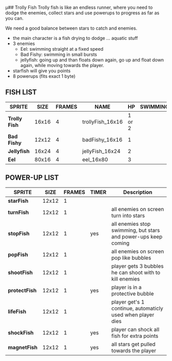 µ## Trolly Fish
Trolly fish is like an endless runner, where you need to dodge the enemies, collect stars and use powerups to progress as far as you can.

We need a good balance between stars to catch and enemies.

* the main character is a fish drying to dodge ... aquatic stuff
* 3 enemies
  * Eel: swimming straight at a fixed speed
  * Bad Fishy: swimming in small bursts
  * jellyfish: going up and than floats down again, go up and float down again, while moving towards the player.
* starfish will give you points
* 8 powerups (fits exact 1 byte)

## FISH LIST

| **SPRITE** | **SIZE** | **FRAMES** | **NAME** | **HP** | **SWIMMING** |
| ---        | ---      | ---        | ---      | ---    | ---          |
| **Trolly Fish** | 16x16 | 4 | trollyFish_16x16 | 1 or 2| 
| **Bad Fishy** | 12x12 | 4 | badFishy_16x16 | 1 |
| **Jellyfish** | 16x24 | 4 | jellyFish_16x24 | 2 |
| **Eel** | 80x16 | 4 | eel_16x80 | 3 |

## POWER-UP LIST
| **SPRITE** | **SIZE** | **FRAMES** | **TIMER** | **Description** |
| ---        | ---      | ---        | ---       | ---             |
| **starFish** | 12x12 | 1 | | |
| **turnFish** | 12x12 | 1 | | all enemies on screen turn into stars |
| **stopFish** | 12x12 | 1 | yes | all enemies stop swimming, but stars and power-ups keep coming |
| **popFish** | 12x12 | 1 | | all enemies on screen pop like bubbles |
| **shootFish** | 12x12 | 1 | | player gets 3 bubbles he can shoot with to kill enemies |
| **protectFish** | 12x12 | 1 | yes | player is in a protective bubble |
| **lifeFish** | 12x12 | 1 | | player get's 1 continue, automaticly used when player dies |
| **shockFish** | 12x12 | 1 | yes | player can shock all fish for extra points |
| **magnetFish** | 12x12 | 1 | yes | all stars get pulled towards the player |
